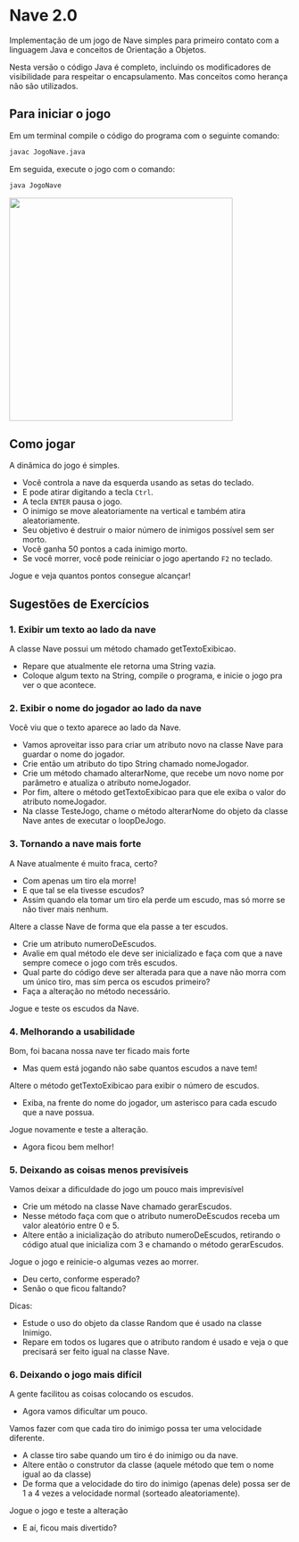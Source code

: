 # Nave 2.0

Implementação de um jogo de Nave simples para primeiro contato com a linguagem Java e conceitos de Orientação a Objetos.

Nesta versão o código Java é completo, incluindo os modificadores de visibilidade para respeitar o encapsulamento. Mas conceitos como herança não são utilizados.

## Para iniciar o jogo

Em um terminal compile o código do programa com o seguinte comando:

```bash
javac JogoNave.java
```

Em seguida, execute o jogo com o comando:

```bash
java JogoNave
```

<img src="imagens/screenshot.png" width="400">

## Como jogar

A dinâmica do jogo é simples.

- Você controla a nave da esquerda usando as setas do teclado.
- E pode atirar digitando a tecla `Ctrl`.
- A tecla `ENTER` pausa o jogo.
- O inimigo se move aleatoriamente na vertical e também atira aleatoriamente.
- Seu objetivo é destruir o maior número de inimigos possível sem ser morto.
- Você  ganha 50 pontos a cada inimigo morto.
- Se você morrer, você pode reiniciar o jogo apertando `F2` no teclado.

Jogue e veja quantos pontos consegue alcançar!

## Sugestões de Exercícios

### 1. Exibir um texto ao lado da nave

A classe Nave possui um método chamado getTextoExibicao.
- Repare que atualmente ele retorna uma String vazia.
- Coloque algum texto na String, compile o programa, e inicie o jogo pra ver o que acontece.

### 2. Exibir o nome do jogador ao lado da nave

Você viu que o texto aparece ao lado da Nave.
- Vamos aproveitar isso para criar um atributo novo na classe Nave para guardar o nome do jogador.
- Crie então um atributo do tipo String chamado nomeJogador.
- Crie um método chamado alterarNome, que recebe um novo nome por parâmetro e atualiza o atributo nomeJogador.
- Por fim, altere o método getTextoExibicao para que ele exiba o valor do atributo nomeJogador.
- Na classe TesteJogo, chame o método alterarNome do objeto da classe Nave antes de executar o loopDeJogo.

### 3. Tornando a nave mais forte

A Nave atualmente é muito fraca, certo?
- Com apenas um tiro ela morre!
- E que tal se ela tivesse escudos?
- Assim quando ela tomar um tiro ela perde um escudo, mas só morre se não tiver mais nenhum.

Altere a classe Nave de forma que ela passe a ter escudos.
- Crie um atributo numeroDeEscudos.
- Avalie em qual método ele deve ser inicializado e faça com que a nave sempre comece o jogo com três escudos.
- Qual parte do código deve ser alterada para que a nave não morra com um único tiro, mas sim perca os escudos primeiro?
- Faça a alteração no método necessário.

Jogue e teste os escudos da Nave.

### 4. Melhorando a usabilidade

Bom, foi bacana nossa nave ter ficado mais forte
- Mas quem está jogando não sabe quantos escudos a nave tem!

Altere o método getTextoExibicao para exibir o número de escudos.
- Exiba, na frente do nome do jogador, um asterisco para cada escudo que a nave possua.

Jogue novamente e teste a alteração.
- Agora ficou bem melhor!

### 5. Deixando as coisas menos previsíveis

Vamos deixar a dificuldade do jogo um pouco mais imprevisível
- Crie um método na classe Nave chamado gerarEscudos.
- Nesse método faça com que o atributo numeroDeEscudos receba um valor aleatório entre 0 e 5.
- Altere então a inicialização do atributo numeroDeEscudos, retirando o código atual que inicializa com 3 e chamando o método gerarEscudos.

Jogue o jogo e reinicie-o algumas vezes ao morrer.
- Deu certo, conforme esperado?
- Senão o que ficou faltando?

Dicas:
- Estude o uso do objeto da classe Random que é usado na classe Inimigo.
- Repare em todos os lugares que o atributo random é usado e veja o que precisará ser feito igual na classe Nave.

### 6. Deixando o jogo mais difícil

A gente facilitou as coisas colocando os escudos.
- Agora vamos dificultar um pouco.

Vamos fazer com que cada tiro do inimigo possa ter uma velocidade diferente.
- A classe tiro sabe quando um tiro é do inimigo ou da nave.
- Altere então o construtor da classe (aquele método que tem o nome igual ao da classe)
- De forma que a velocidade do tiro do inimigo (apenas dele) possa ser de 1 a 4 vezes a velocidade normal (sorteado aleatoriamente).

Jogue o jogo e teste a alteração
- E aí, ficou mais divertido?
